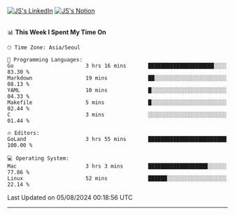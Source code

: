 
[![JS's LinkedIn](https://img.shields.io/badge/LinkedIn-blue?style=for-the-badge&logo=linkedin)](https://www.linkedin.com/in/jaeseung-lee-5a2a32139/) 
[![JS's Notion](https://img.shields.io/badge/Notion-black?style=for-the-badge&logo=notion)](https://bit.ly/ljswiki1) <br><br>
<!-- ![JS's GitHub stats](https://github-readme-stats-lemon-five.vercel.app/api?username=tkxkd0159&hide=contribs,prs,stars,issues&show_icons=true&theme=react&include_all_commits=true)   -->
<!-- ![Top Langs](https://github-readme-stats-lemon-five.vercel.app/api/top-langs/?username=tkxkd0159&layout=compact&hide=jupyter%20notebook,scss,html,css&langs_count=10)  -->


<!--START_SECTION:waka-->
📊 **This Week I Spent My Time On** 

```text
🕑︎ Time Zone: Asia/Seoul

💬 Programming Languages: 
Go                       3 hrs 16 mins       █████████████████████░░░░   83.30 % 
Markdown                 19 mins             ██░░░░░░░░░░░░░░░░░░░░░░░   08.13 % 
YAML                     10 mins             █░░░░░░░░░░░░░░░░░░░░░░░░   04.33 % 
Makefile                 5 mins              █░░░░░░░░░░░░░░░░░░░░░░░░   02.44 % 
C                        3 mins              ░░░░░░░░░░░░░░░░░░░░░░░░░   01.44 % 

🔥 Editors: 
GoLand                   3 hrs 55 mins       █████████████████████████   100.00 % 

💻 Operating System: 
Mac                      3 hrs 3 mins        ███████████████████░░░░░░   77.86 % 
Linux                    52 mins             ██████░░░░░░░░░░░░░░░░░░░   22.14 % 
```


 Last Updated on 05/08/2024 00:18:56 UTC
<!--END_SECTION:waka-->

---
<!---
<a href="https://github.com/tkxkd0159/books">
  <img align="center" src="https://github-readme-stats-lemon-five.vercel.app/api/pin/?username=tkxkd0159&repo=books&theme=react" />
</a>
-->

<!---
- 🔭 I’m currently working on ...
- 🌱 I’m currently learning blockchain and distributed network
- 👯 I’m looking to collaborate on ...
- 🤔 I’m looking for help with ...
- 💬 Ask me about ...
- 📫 How to reach me: ...
- 😄 Pronouns: ...
- ⚡ Fun fact: ...
-->
